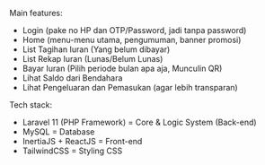 Main features:
- Login (pake no HP dan OTP/Password, jadi tanpa password)
- Home (menu-menu utama, pengumuman, banner promosi)
- List Tagihan Iuran (Yang belum dibayar)
- List Rekap Iuran (Lunas/Belum Lunas)
- Bayar Iuran (Pilih periode bulan apa aja, Munculin QR)
- Lihat Saldo dari Bendahara
- Lihat Pengeluaran dan Pemasukan (agar lebih transparan)

Tech stack:
- Laravel 11 (PHP Framework) = Core & Logic System (Back-end)
- MySQL = Database
- InertiaJS + ReactJS = Front-end
- TailwindCSS = Styling CSS